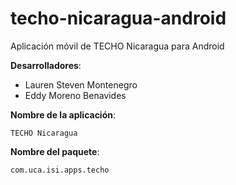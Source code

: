 # techo-nicaragua-android
Aplicación móvil de TECHO Nicaragua para Android

**Desarrolladores**:

* Lauren Steven Montenegro
* Eddy Moreno Benavides

**Nombre de la aplicación**:

`TECHO Nicaragua`

**Nombre del paquete**:

`com.uca.isi.apps.techo`
